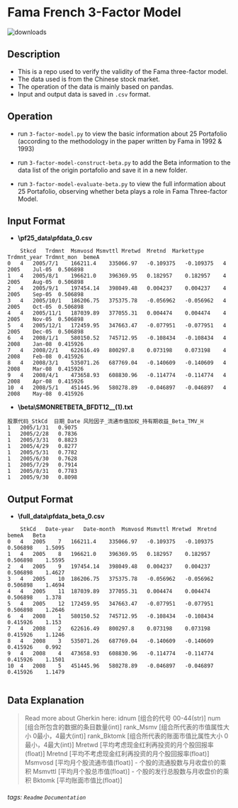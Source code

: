 
# Fama French 3-Factor Model

![downloads](https://img.shields.io/github/downloads/atom/atom/total.svg)

## Description

* This is a repo used to verify the validity of the Fama three-factor model.
* The data used is from the Chinese stock market.
* The operation of the data is mainly based on pandas.
* Input and output data is saved in `.csv` format.


## Operation

+ run `3-factor-model.py` to view the basic information about 25 Portafolio (according to the methodology in the paper written by Fama in 1992 & 1993)

+ run `3-factor-model-construct-beta.py` to add the Beta information to the data list of the origin portafolio and save it in a new folder.

+ run `3-factor-model-evaluate-beta.py` to view the full information about 25 Portafolio, observing whether beta plays a role in Fama Three-factor Model.



## Input Format

* **\\pf25_data\\pfdata_0.csv**
```
	Stkcd	Trdmnt	Msmvosd	Msmvttl	Mretwd	Mretnd	Markettype	Trdmnt_year	Trdmnt_mon	bemeA
0	4	2005/7/1	166211.4	335066.97	-0.109375	-0.109375	4	2005	Jul-05	0.506898
1	4	2005/8/1	196621.0	396369.95	0.182957	0.182957	4	2005	Aug-05	0.506898
2	4	2005/9/1	197454.14	398049.48	0.004237	0.004237	4	2005	Sep-05	0.506898
3	4	2005/10/1	186206.75	375375.78	-0.056962	-0.056962	4	2005	Oct-05	0.506898
4	4	2005/11/1	187039.89	377055.31	0.004474	0.004474	4	2005	Nov-05	0.506898
5	4	2005/12/1	172459.95	347663.47	-0.077951	-0.077951	4	2005	Dec-05	0.506898
6	4	2008/1/1	580150.52	745712.95	-0.108434	-0.108434	4	2008	Jan-08	0.415926
7	4	2008/2/1	622616.49	800297.8	0.073198	0.073198	4	2008	Feb-08	0.415926
8	4	2008/3/1	535071.26	687769.04	-0.140609	-0.140609	4	2008	Mar-08	0.415926
9	4	2008/4/1	473658.93	608830.96	-0.114774	-0.114774	4	2008	Apr-08	0.415926
10	4	2008/5/1	451445.96	580278.89	-0.046897	-0.046897	4	2008	May-08	0.415926

```

* **\\beta\\SMONRETBETA_BFDT12__(1).txt**
```
股票代码_StkCd	日期_Date	风险因子_流通市值加权_持有期收益_Beta_TMV_H
1	2005/1/31	0.9075
1	2005/2/28	0.7836
1	2005/3/31	0.8823
1	2005/4/29	0.8277
1	2005/5/31	0.7782
1	2005/6/30	0.7628
1	2005/7/29	0.7914
1	2005/8/31	0.7783
1	2005/9/30	0.8098

```


## Output Format

* **\\full_data\\pfdata_beta_0.csv**
```
	StkCd	Date-year	Date-month	Msmvosd	Msmvttl	Mretwd	Mretnd	bemeA	Beta
0	4	2005	7	166211.4	335066.97	-0.109375	-0.109375	0.506898	1.5095
1	4	2005	8	196621.0	396369.95	0.182957	0.182957	0.506898	1.5595
2	4	2005	9	197454.14	398049.48	0.004237	0.004237	0.506898	1.4627
3	4	2005	10	186206.75	375375.78	-0.056962	-0.056962	0.506898	1.4694
4	4	2005	11	187039.89	377055.31	0.004474	0.004474	0.506898	1.378
5	4	2005	12	172459.95	347663.47	-0.077951	-0.077951	0.506898	1.2646
6	4	2008	1	580150.52	745712.95	-0.108434	-0.108434	0.415926	1.153
7	4	2008	2	622616.49	800297.8	0.073198	0.073198	0.415926	1.1246
8	4	2008	3	535071.26	687769.04	-0.140609	-0.140609	0.415926	0.992
9	4	2008	4	473658.93	608830.96	-0.114774	-0.114774	0.415926	1.1501
10	4	2008	5	451445.96	580278.89	-0.046897	-0.046897	0.415926	1.1479


```

## Data Explanation

> Read more about Gherkin here: idnum [组合的代号 00-44(str)]
> num [组合所包含的数据的条目数量(int)]
> rank_Msmv [组合所代表的市值属性大小 0最小，4最大(int)]
> rank_Bktomk [组合所代表的账面市值比属性大小 0最小，4最大(int)]
> Mretwd [平均考虑现金红利再投资的月个股回报率(float)]
> Mretnd [平均不考虑现金红利再投资的月个股回报率(float)]
> Msmvosd [平均月个股流通市值(float)] - 个股的流通股数与月收盘价的乘积
> Msmvttl [平均月个股总市值(float)] - 个股的发行总股数与月收盘价的乘积
> Bktomk [平均账面市值比(float)]


###### tags: `Readme` `Documentation`
